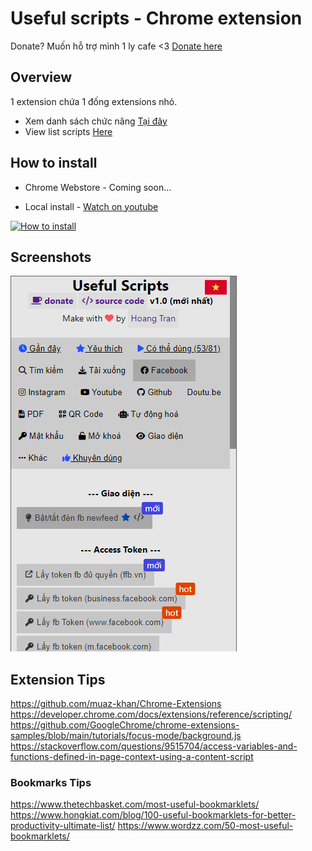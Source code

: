# Useful scripts - Chrome extension

Donate? Muốn hỗ trợ mình 1 ly cafe <3 [Donate here](https://github.com/HoangTran0410/HoangTran0410/blob/main/DONATE.md)

## Overview

1 extension chứa 1 đống extensions nhỏ.

- Xem danh sách chức năng [Tại đây](./md/LIST_SCRIPTS_VI.md)
- View list scripts [Here](./md/LIST_SCRIPTS_EN.md)

## How to install

- Chrome Webstore - Coming soon...

- Local install - [Watch on youtube](https://www.youtube.com/watch?v=2wFTbDK80g0)

[![How to install](https://img.youtube.com/vi/2wFTbDK80g0/0.jpg)](https://www.youtube.com/watch?v=2wFTbDK80g0)

## Screenshots

![](./assets/screenshots/Screen%20Shot%202022-11-05%20at%2012.10.00.png)

## Extension Tips

<https://github.com/muaz-khan/Chrome-Extensions>
<https://developer.chrome.com/docs/extensions/reference/scripting/>
<https://github.com/GoogleChrome/chrome-extensions-samples/blob/main/tutorials/focus-mode/background.js>
<https://stackoverflow.com/questions/9515704/access-variables-and-functions-defined-in-page-context-using-a-content-script>

### Bookmarks Tips

<https://www.thetechbasket.com/most-useful-bookmarklets/>
<https://www.hongkiat.com/blog/100-useful-bookmarklets-for-better-productivity-ultimate-list/>
<https://www.wordzz.com/50-most-useful-bookmarklets/>
